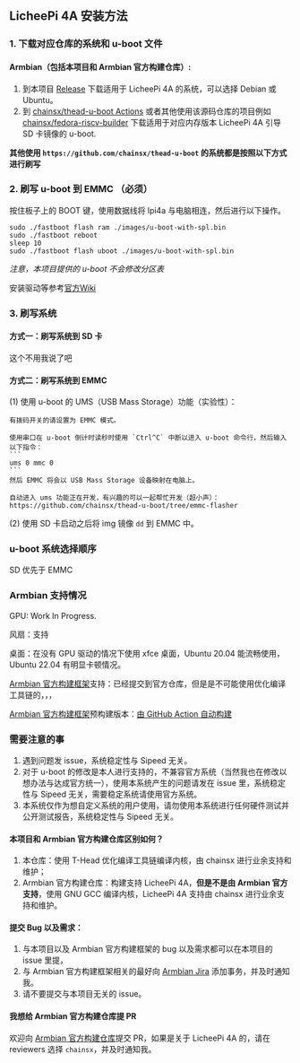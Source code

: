 ## LicheePi 4A 安装方法

### 1.  下载对应仓库的系统和 u-boot 文件

#### Armbian（包括本项目和 Armbian 官方构建仓库）:

1.  到本项目 [Release](https://github.com/chainsx/armbian-riscv-build/releases) 下载适用于 LicheePi 4A 的系统，可以选择 Debian 或 Ubuntu。
2.  到 [chainsx/thead-u-boot Actions](https://github.com/chainsx/thead-u-boot/actions) 或者其他使用该源码仓库的项目例如 [chainsx/fedora-riscv-builder](https://github.com/chainsx/fedora-riscv-builder/releases) 下载适用于对应内存版本 LicheePi 4A 引导 SD 卡镜像的 u-boot.

**其他使用 `https://github.com/chainsx/thead-u-boot` 的系统都是按照以下方式进行刷写**

### 2.  刷写 u-boot 到 EMMC （必须）

按住板子上的 BOOT 键，使用数据线将 lpi4a 与电脑相连，然后进行以下操作。

```
sudo ./fastboot flash ram ./images/u-boot-with-spl.bin
sudo ./fastboot reboot
sleep 10
sudo ./fastboot flash uboot ./images/u-boot-with-spl.bin
```

*注意，本项目提供的 u-boot 不会修改分区表*

安装驱动等参考[官方Wiki](https://wiki.sipeed.com/hardware/zh/lichee/th1520/lpi4a/4_burn_image.html)

### 3.  刷写系统

#### 方式一：刷写系统到 SD 卡

这个不用我说了吧

#### 方式二：刷写系统到 EMMC

(1)  使用 u-boot 的 UMS（USB Mass Storage）功能（实验性）：
    
    有拨码开关的请设置为 EMMC 模式。
    
    使用串口在 u-boot 倒计时读秒时使用 `Ctrl^C` 中断以进入 u-boot 命令行，然后输入以下指令：
    ```
    ums 0 mmc 0
    ```
    然后 EMMC 将会以 USB Mass Storage 设备映射在电脑上。
    
    自动进入 ums 功能正在开发，有兴趣的可以一起帮忙开发（超小声）：https://github.com/chainsx/thead-u-boot/tree/emmc-flasher
    
(2)  使用 SD 卡启动之后将 img 镜像 `dd` 到 EMMC 中。

### u-boot 系统选择顺序

SD 优先于 EMMC

### Armbian 支持情况

GPU: Work In Progress.

风扇：支持

桌面：在没有 GPU 驱动的情况下使用 xfce 桌面，Ubuntu 20.04 能流畅使用，Ubuntu 22.04 有明显卡顿情况。

[Armbian 官方构建框架](https://github.com/armbian/build)支持：已经提交到官方仓库，但是是不可能使用优化编译工具链的，，，

[Armbian 官方构建框架](https://github.com/armbian/build)预构建版本：[由 GitHub Action 自动构建](https://github.com/chainsx/image-armbian-licheepi-4a/releases)

### 需要注意的事

1.  遇到问题发 issue，系统稳定性与 Sipeed 无关。
2.  对于 u-boot 的修改是本人进行支持的，不兼容官方系统（当然我也在修改以想办法与达成官方统一），使用本系统产生的问题请发在 issue 里，系统稳定性与 Sipeed 无关，需要稳定系统请使用官方系统。
3.  本系统仅作为想自定义系统的用户使用，请勿使用本系统进行任何硬件测试并公开测试报告，系统稳定性与 Sipeed 无关。

#### 本项目和 Armbian 官方构建仓库区别如何？

1.  本仓库：使用 T-Head 优化编译工具链编译内核，由 chainsx 进行业余支持和维护；
2.  Armbian 官方构建仓库：构建支持 LicheePi 4A，**但是不是由 Armbian 官方支持**，使用 GNU GCC 编译内核，LicheePi 4A 支持由 chainsx 进行业余支持和维护。

#### 提交 Bug 以及需求：

1.  与本项目以及 Armbian 官方构建框架的 bug 以及需求都可以在本项目的 issue 里提，
2.  与 Armbian 官方构建框架相关的最好向 [Armbian Jira](https://armbian.atlassian.net/jira/software/c/projects/AR/issues/?filter=allissues) 添加事务，并及时通知我。
3.  请不要提交与本项目无关的 issue。

#### 我想给 Armbian 官方构建仓库提 PR

欢迎向 [Armbian 官方构建仓库](https://github.com/armbian/build)提交 PR，如果是关于 LicheePi 4A 的，请在 reviewers 选择 `chainsx`，并及时通知我。
